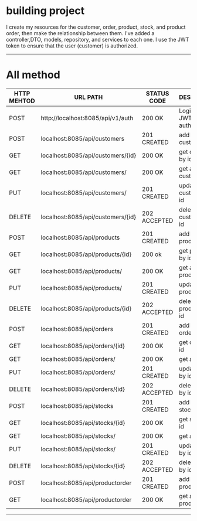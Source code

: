 # building project
I create my resources for the customer, order, product, stock, and product order,
then make the relationship between them. I've added a controller,DTO, models, repository, and services to each one. 
I use the JWT token to ensure that the user (customer) is authorized.
___
# All method

|HTTP MEHTOD|URL PATH|STATUS CODE | DESCRPITON|
|-----|-----|-----|-----|
|POST|http://localhost:8085/api/v1/auth|200 OK|Login using JWT authntioction|
|POST|localhost:8085/api/customers|201 CREATED| add new customer|
|GET|localhost:8085/api/customers/{id}|200 OK| get customer by id|
|GET|localhost:8085/api/customers/|200 OK| get all customer |
|PUT|localhost:8085/api/customers/|201 CREATED| update customer by id|
|DELETE|localhost:8085/api/customers/{id}|202 ACCEPTED| delete customer by id|
|POST|localhost:8085/api/products|201 CREATED| add new product|
|GET|localhost:8085/api/products/{id}|200 ok| get product by id|
|GET|localhost:8085/api/products/|200 OK| get all products |
|PUT|localhost:8085/api/products/|201 CREATED| update product by id|
|DELETE|localhost:8085/api/products/{id}|202 ACCEPTED| delete products by id|
|POST|localhost:8085/api/orders|201 CREATED| add new order|
|GET|localhost:8085/api/orders/{id}|200 OK| get order by id|
|GET|localhost:8085/api/orders/|200 OK| get all order |
|PUT|localhost:8085/api/orders/|201 CREATED| update order by id|
|DELETE|localhost:8085/api/orders/{id}|202 ACCEPTED| delete order by id|
|POST|localhost:8085/api/stocks|201 CREATED| add new stock|
|GET|localhost:8085/api/stocks/{id}|200 OK| get stock by id|
|GET|localhost:8085/api/stocks/|200 OK| get all stocks |
|PUT|localhost:8085/api/stocks/|201 CREATED| update stock by id|
|DELETE|localhost:8085/api/stocks/{id}|202 ACCEPTED| delete stock by id|
|POST|localhost:8085/api/productorder|201 CREATED| add new product order|
|GET|localhost:8085/api/productorder|200 OK| get all product order|
___




